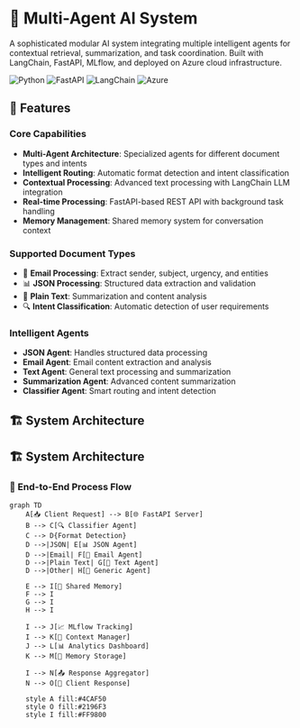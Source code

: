 # 🤖 Multi-Agent AI System

A sophisticated modular AI system integrating multiple intelligent agents for contextual retrieval, summarization, and task coordination. Built with LangChain, FastAPI, MLflow, and deployed on Azure cloud infrastructure.

![Python](https://img.shields.io/badge/Python-3.9+-blue.svg)
![FastAPI](https://img.shields.io/badge/FastAPI-0.104+-green.svg)
![LangChain](https://img.shields.io/badge/LangChain-0.0.346-orange.svg)
![Azure](https://img.shields.io/badge/Azure-Cloud-blue.svg)

## 🚀 Features

### Core Capabilities
- **Multi-Agent Architecture**: Specialized agents for different document types and intents
- **Intelligent Routing**: Automatic format detection and intent classification
- **Contextual Processing**: Advanced text processing with LangChain LLM integration
- **Real-time Processing**: FastAPI-based REST API with background task handling
- **Memory Management**: Shared memory system for conversation context

### Supported Document Types
- 📧 **Email Processing**: Extract sender, subject, urgency, and entities
- 📊 **JSON Processing**: Structured data extraction and validation
- 📝 **Plain Text**: Summarization and content analysis
- 🔍 **Intent Classification**: Automatic detection of user requirements

### Intelligent Agents
- **JSON Agent**: Handles structured data processing
- **Email Agent**: Email content extraction and analysis
- **Text Agent**: General text processing and summarization
- **Summarization Agent**: Advanced content summarization
- **Classifier Agent**: Smart routing and intent detection

## 🏗 System Architecture
## 🏗 System Architecture

### 🔄 End-to-End Process Flow

```mermaid
graph TD
    A[📥 Client Request] --> B[🌐 FastAPI Server]
    B --> C[🔍 Classifier Agent]
    C --> D{Format Detection}
    D -->|JSON| E[📊 JSON Agent]
    D -->|Email| F[📧 Email Agent]
    D -->|Plain Text| G[📝 Text Agent]
    D -->|Other| H[🔧 Generic Agent]
    
    E --> I[💾 Shared Memory]
    F --> I
    G --> I
    H --> I
    
    I --> J[📈 MLflow Tracking]
    I --> K[🔄 Context Manager]
    J --> L[📊 Analytics Dashboard]
    K --> M[🧠 Memory Storage]
    
    I --> N[📤 Response Aggregator]
    N --> O[📨 Client Response]
    
    style A fill:#4CAF50
    style O fill:#2196F3
    style I fill:#FF9800
